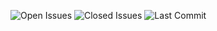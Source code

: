 ![Open Issues](https://img.shields.io/github/issues-raw/wizzle13/book-search-engine?style=plastic)
  ![Closed Issues](https://img.shields.io/github/issues-closed-raw/wizzle13/book-search-engine?label=Closed%20Issues&style=plastic)
  ![Last Commit](https://img.shields.io/github/last-commit/wizzle13/book-search-engine?style=plastic)